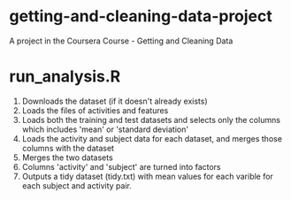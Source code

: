 # getting-and-cleaning-data-project
A project in the Coursera Course - Getting and Cleaning Data

# run_analysis.R
1. Downloads the dataset (if it doesn't already exists)
2. Loads the files of activities and features
3. Loads both the training and test datasets and selects only the columns which includes 'mean' or 'standard deviation'
4. Loads the activity and subject data for each dataset, and merges those columns with the dataset
5. Merges the two datasets
6. Columns 'activity' and 'subject' are turned into factors
7. Outputs a tidy dataset (tidy.txt) with mean values for each varible for each subject and activity pair.
